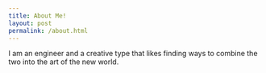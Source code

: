 ```yaml
---
title: About Me!
layout: post
permalink: /about.html
---
```


I am an engineer and a creative type that likes finding ways to combine the two into the art of the new world.
